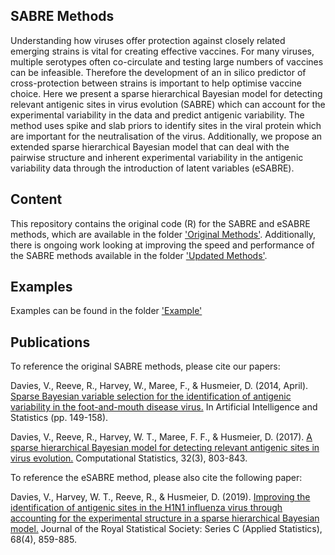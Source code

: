 SABRE Methods 
---------
Understanding how viruses offer protection against closely related emerging strains is vital for creating effective vaccines. 
For many viruses, multiple serotypes often co-circulate and testing large numbers of vaccines can be infeasible. 
Therefore the development of an in silico predictor of cross-protection between strains is important to help optimise vaccine choice. 
Here we present a sparse hierarchical Bayesian model for detecting relevant antigenic sites in virus evolution (SABRE) 
which can account for the experimental variability in the data and predict antigenic variability. 
The method uses spike and slab priors to identify sites in the viral protein which are important for the neutralisation of the virus.
Additionally, we propose an extended sparse hierarchical Bayesian model that can deal with the pairwise structure and inherent experimental variability
in the antigenic variability data through the introduction of latent variables (eSABRE).

Content 
---------

This repository contains the original code (R) for the SABRE and eSABRE methods, which are available in the folder 
['Original Methods'](https://github.com/vinnydavies/sabre_methods/original_methods).
Additionally, there is ongoing work looking at improving the speed and performance of the SABRE methods available in the folder 
['Updated Methods'](https://github.com/vinnydavies/sabre_methods/updated_methods).


Examples 
---------

Examples can be found in the folder ['Example'](https://github.com/vinnydavies/sabre_methods/examples)

Publications 
---------

To reference the original SABRE methods, please cite our papers:

Davies, V., Reeve, R., Harvey, W., Maree, F., & Husmeier, D. (2014, April). [Sparse Bayesian variable selection for the identification of antigenic variability
in the foot-and-mouth disease virus.](http://proceedings.mlr.press/v33/davies14.pdf) In Artificial Intelligence and Statistics (pp. 149-158). 

Davies, V., Reeve, R., Harvey, W. T., Maree, F. F., & Husmeier, D. (2017). 
[A sparse hierarchical Bayesian model for detecting relevant antigenic sites in virus evolution.](https://link.springer.com/article/10.1007/s00180-017-0730-6)
Computational Statistics, 32(3), 803-843.

To reference the eSABRE method, please also cite the following paper:

Davies, V., Harvey, W. T., Reeve, R., & Husmeier, D. (2019). 
[Improving the identification of antigenic sites in the H1N1 influenza virus through accounting for the experimental structure in a sparse hierarchical Bayesian model.](
https://rss.onlinelibrary.wiley.com/doi/full/10.1111/rssc.12338?af=R)
Journal of the Royal Statistical Society: Series C (Applied Statistics), 68(4), 859-885.
